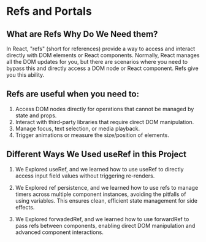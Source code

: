 # Refs and Portals
## What are Refs Why Do We Need them?

In React, "refs" (short for references) provide a way to access and interact directly with DOM elements or React components. Normally, React manages all the DOM updates for you, but there are scenarios where you need to bypass this and directly access a DOM node or React component. Refs give you this ability.


## Refs are useful when you need to:

1. Access DOM nodes directly for operations that cannot be managed by state and props.
2. Interact with third-party libraries that require direct DOM manipulation.
3. Manage focus, text selection, or media playback.
4. Trigger animations or measure the size/position of elements.

## Different Ways We Used useRef in this Project

1. We Explored useRef, and we learned how to use useRef to directly access input field values without triggering re-renders.

2. We Explored ref persistence, and we learned how to use refs to manage timers across multiple component instances, avoiding the pitfalls of using variables. This ensures clean, efficient state management for side effects.

3. We Explored forwadedRef, and we learned how to use forwardRef to pass refs between components, enabling direct DOM manipulation and advanced component interactions. 
